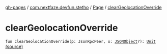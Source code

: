 [gh-pages](../../index.md) / [com.nextfaze.devfun.stetho](../index.md) / [Page](index.md) / [clearGeolocationOverride](./clear-geolocation-override.md)

# clearGeolocationOverride

`fun clearGeolocationOverride(p: JsonRpcPeer, o: `[`JSONObject`](https://developer.android.com/reference/org/json/JSONObject.html)`?): `[`Unit`](https://kotlinlang.org/api/latest/jvm/stdlib/kotlin/-unit/index.html) [(source)](https://github.com/NextFaze/dev-fun/tree/master/devfun-stetho/src/main/java/com/nextfaze/devfun/stetho/Stetho.kt#L104)
